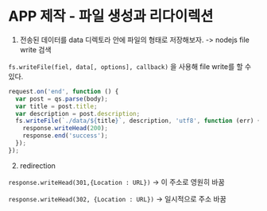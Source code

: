 # APP 제작 - 파일 생성과 리다이렉션

1. 전송된 데이터를 data 디렉토라 안에 파일의 형태로 저장해보자. -> nodejs file write 검색

`fs.writeFile(fiel, data[, options], callback)` 을 사용해 file write를 할 수 있다.

```javascript
request.on('end', function () {
  var post = qs.parse(body);
  var title = post.title;
  var description = post.description;
  fs.writeFile(`./data/${title}`, description, 'utf8', function (err) {
    response.writeHead(200);
    response.end('success');
  });
});
```

2. redirection

`response.writeHead(301,{Location : URL})` -> 이 주소로 영원히 바꿈

`response.writeHead(302, {Location : URL})` -> 일시적으로 주소 바꿈
